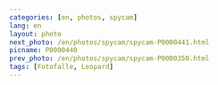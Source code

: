 ```yaml
---
categories: [en, photos, spycam]
lang: en
layout: photo
next_photo: /en/photos/spycam/spycam-P0000441.html
picname: P0000440
prev_photo: /en/photos/spycam/spycam-P0000350.html
tags: [Fotofalle, Leopard]
---
```

